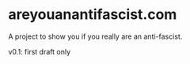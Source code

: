 
areyouanantifascist.com
=======================

A project to show you if you really are an anti-fascist.

v0.1: first draft only 
